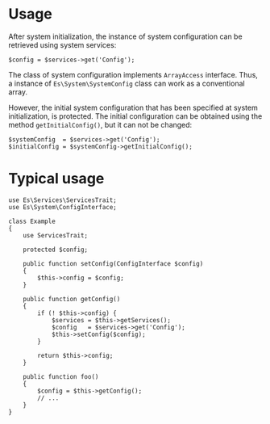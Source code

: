 Usage
=====

After system initialization, the instance of system configuration can be 
retrieved using system services:
```
$config = $services->get('Config');
```

The class of system configuration implements `ArrayAccess` interface. Thus, a
instance of `Es\System\SystemConfig` class can work as a conventional array.

However, the initial system configuration that has been specified at system 
initialization, is protected. The initial configuration can be obtained using 
the method `getInitialConfig()`, but it can not be changed:
```
$systemConfig  = $services->get('Config');
$initialConfig = $systemConfig->getInitialConfig();
```

# Typical usage
```
use Es\Services\ServicesTrait;
use Es\System\ConfigInterface;

class Example
{
    use ServicesTrait;

    protected $config;

    public function setConfig(ConfigInterface $config)
    {
        $this->config = $config;
    }

    public function getConfig()
    {
        if (! $this->config) {
            $services = $this->getServices();
            $config   = $services->get('Config');
            $this->setConfig($config);
        }

        return $this->config;
    }

    public function foo()
    {
        $config = $this->getConfig();
        // ...
    }
}
```
